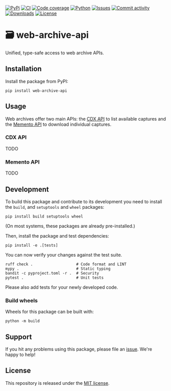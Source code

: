 [![PyPi](https://img.shields.io/pypi/v/web-archive-api?style=flat-square)](https://pypi.org/project/web-archive-api/)
[![CI](https://img.shields.io/github/actions/workflow/status/janheinrichmerker/web-archive-api/ci.yml?branch=main&style=flat-square)](https://github.com/janheinrichmerker/web-archive-api/actions/workflows/ci.yml)
[![Code coverage](https://img.shields.io/codecov/c/github/janheinrichmerker/web-archive-api?style=flat-square)](https://codecov.io/github/janheinrichmerker/web-archive-api/)
[![Python](https://img.shields.io/pypi/pyversions/web-archive-api?style=flat-square)](https://pypi.org/project/web-archive-api/)
[![Issues](https://img.shields.io/github/issues/janheinrichmerker/web-archive-api?style=flat-square)](https://github.com/janheinrichmerker/web-archive-api/issues)
[![Commit activity](https://img.shields.io/github/commit-activity/m/janheinrichmerker/web-archive-api?style=flat-square)](https://github.com/janheinrichmerker/web-archive-api/commits)
[![Downloads](https://img.shields.io/pypi/dm/web-archive-api?style=flat-square)](https://pypi.org/project/web-archive-api/)
[![License](https://img.shields.io/github/license/janheinrichmerker/web-archive-api?style=flat-square)](LICENSE)

# 🗃️ web-archive-api

Unified, type-safe access to web archive APIs.

## Installation

Install the package from PyPI:

```shell
pip install web-archive-api
```

## Usage

Web archives offer two main APIs: the [CDX API](#cdx-api) to list available captures and the [Memento API](#memento-api) to download individual captures.

### CDX API

TODO

### Memento API

TODO

## Development

To build this package and contribute to its development you need to install the `build`, and `setuptools` and `wheel` packages:

```shell
pip install build setuptools wheel
```

(On most systems, these packages are already pre-installed.)

Then, install the package and test dependencies:

```shell
pip install -e .[tests]
```

You can now verify your changes against the test suite.

```shell
ruff check .                   # Code format and LINT
mypy .                         # Static typing
bandit -c pyproject.toml -r .  # Security
pytest .                       # Unit tests
```

Please also add tests for your newly developed code.

### Build wheels

Wheels for this package can be built with:

```shell
python -m build
```

## Support

If you hit any problems using this package, please file an [issue](https://github.com/janheinrichmerker/web-archive-api/issues/new).
We're happy to help!

## License

This repository is released under the [MIT license](LICENSE).

